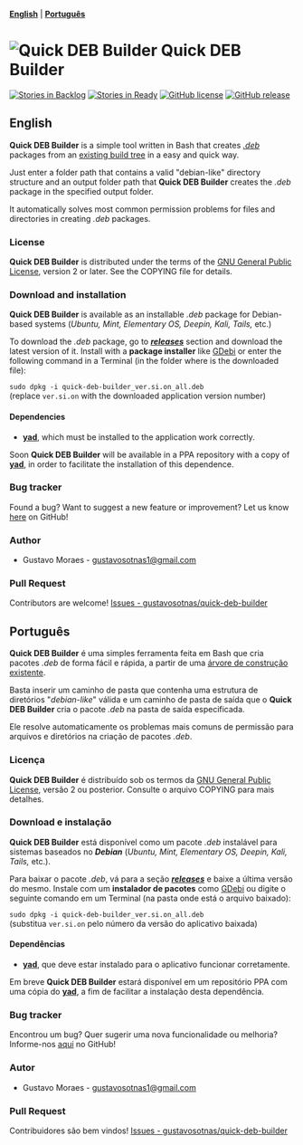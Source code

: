 [**English**](#english) | [**Português**](#português)

![Quick DEB Builder](http://icons.iconarchive.com/icons/alecive/flatwoken/48/Apps-Package-Debian-icon.png) Quick DEB Builder
============================================================================================================================

[![Stories in Backlog](https://img.shields.io/github/issues-raw/gustavosotnas/quick-deb-builder.svg?label=backlog&style=plastic)](https://waffle.io/gustavosotnas/quick-deb-builder)
[![Stories in Ready](https://badge.waffle.io/gustavosotnas/quick-deb-builder.png?label=ready&title=ready)](https://waffle.io/gustavosotnas/quick-deb-builder)
[![GitHub license](https://img.shields.io/github/license/gustavosotnas/quick-deb-builder.svg?style=plastic)](https://github.com/gustavosotnas/quick-deb-builder/blob/master/COPYING)
[![GitHub release](https://img.shields.io/github/release/gustavosotnas/quick-deb-builder.svg?style=plastic)](https://github.com/gustavosotnas/quick-deb-builder/releases/latest)

English
--------------------------
**Quick DEB Builder** is a simple tool written in Bash that creates [*.deb*](http://en.wikipedia.org/wiki/Deb_%28file_format%29) packages from an [existing build tree](https://www.debian.org/releases/jessie/i386/apcs02.html.en) in a easy and quick way.

Just enter a folder path that contains a valid "debian-like" directory structure and an output folder path that **Quick DEB Builder** creates the *.deb* package in the specified output folder.

It automatically solves most common permission problems for files and directories in creating *.deb* packages.

### License
**Quick DEB Builder** is distributed under the terms of the [GNU General Public License](http://www.gnu.org/licenses/), version 2 or later. See the COPYING file for details.

### Download and installation
**Quick DEB Builder** is available as an installable *.deb* package for Debian-based systems (*Ubuntu, Mint, Elementary OS, Deepin, Kali, Tails,* etc.)

To download the *.deb* package, go to [***releases***](https://github.com/gustavosotnas/quick-deb-builder/releases/latest) section and download the latest version of it. Install with a **package installer** like [GDebi](https://apps.ubuntu.com/cat/applications/gdebi) or enter the following command in a Terminal (in the folder where is the downloaded file):

`sudo dpkg -i quick-deb-builder_ver.si.on_all.deb` <br>
(replace `ver.si.on` with the downloaded application version number)

#### Dependencies
 * [**yad**](http://www.webupd8.org/2010/12/yad-zenity-on-steroids-display.html), which must be installed to the application work correctly.

<!--[**GDebi**](https://apps.ubuntu.com/cat/applications/gdebi/) installs [**yad**](http://www.webupd8.org/2010/12/yad-zenity-on-steroids-display.html) if it doesn't installed.-->

Soon **Quick DEB Builder** will be available in a PPA repository with a copy of [**yad**](http://www.webupd8.org/2010/12/yad-zenity-on-steroids-display.html), in order to facilitate the installation of this dependence.

### Bug tracker
Found a bug? Want to suggest a new feature or improvement? Let us know [here](https://github.com/gustavosotnas/quick-deb-builder/issues) on GitHub!

### Author
 * Gustavo Moraes - <gustavosotnas1@gmail.com>

### Pull Request
Contributors are welcome! [Issues - gustavosotnas/quick-deb-builder](https://github.com/gustavosotnas/quick-deb-builder/issues)

Português
--------------------------
**Quick DEB Builder** é uma simples ferramenta feita em Bash que cria pacotes *.deb* de forma fácil e rápida, a partir de uma [árvore de construção existente](https://www.debian.org/releases/jessie/i386/apcs02.html.en).

Basta inserir um caminho de pasta que contenha uma estrutura de diretórios "*debian-like*" válida e um caminho de pasta de saída que o **Quick DEB Builder** cria o pacote *.deb* na pasta de saída especificada.

Ele resolve automaticamente os problemas mais comuns de permissão para arquivos e diretórios na criação de pacotes *.deb*.

### Licença
**Quick DEB Builder** é distribuído sob os termos da [GNU General Public License](http://www.gnu.org/licenses/), versão 2 ou posterior. Consulte o arquivo COPYING para mais detalhes.

### Download e instalação
**Quick DEB Builder** está disponível como um pacote *.deb* instalável para sistemas baseados no ***Debian*** (*Ubuntu, Mint, Elementary OS, Deepin, Kali, Tails,* etc.).

Para baixar o pacote *.deb*, vá para a seção [***releases***](https://github.com/gustavosotnas/quick-deb-builder/releases/latest) e baixe a última versão do mesmo. Instale com um **instalador de pacotes** como [GDebi](https://apps.ubuntu.com/cat/applications/gdebi/) ou digite o seguinte comando em um Terminal (na pasta onde está o arquivo baixado):

`sudo dpkg -i quick-deb-builder_ver.si.on_all.deb` <br>
(substitua `ver.si.on` pelo número da versão do aplicativo baixada)

#### Dependências
 * [**yad**](http://www.webupd8.org/2010/12/yad-zenity-on-steroids-display.html), que deve estar instalado para o aplicativo funcionar corretamente.

<!--[**GDebi**](https://apps.ubuntu.com/cat/applications/gdebi/) instala [**yad**](http://www.webupd8.org/2010/12/yad-zenity-on-steroids-display.html) se ele não estiver instalado.-->

Em breve **Quick DEB Builder** estará disponível em um repositório PPA com uma cópia do [**yad**](http://www.webupd8.org/2010/12/yad-zenity-on-steroids-display.html), a fim de facilitar a instalação desta dependência.

### Bug tracker
Encontrou um bug? Quer sugerir uma nova funcionalidade ou melhoria? Informe-nos [aqui](https://github.com/gustavosotnas/quick-deb-builder/issues) no GitHub!

### Autor
 * Gustavo Moraes - <gustavosotnas1@gmail.com>

### Pull Request
Contribuidores são bem vindos! [Issues - gustavosotnas/quick-deb-builder](https://github.com/gustavosotnas/quick-deb-builder/issues)
